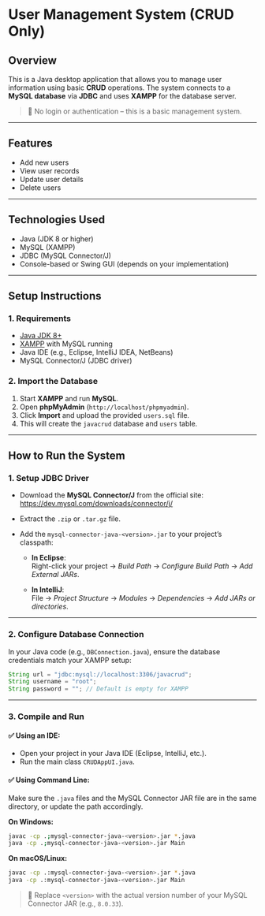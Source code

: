 # User Management System (CRUD Only)

## Overview

This is a Java desktop application that allows you to manage user information using basic **CRUD** operations. The system connects to a **MySQL database** via **JDBC** and uses **XAMPP** for the database server.

> 🚫 No login or authentication – this is a basic management system.

---

## Features

- Add new users
- View user records
- Update user details
- Delete users

---

## Technologies Used

- Java (JDK 8 or higher)
- MySQL (XAMPP)
- JDBC (MySQL Connector/J)
- Console-based or Swing GUI (depends on your implementation)

---

## Setup Instructions

### 1. Requirements

- [Java JDK 8+](https://www.oracle.com/java/technologies/javase-jdk8-downloads.html)
- [XAMPP](https://www.apachefriends.org/index.html) with MySQL running
- Java IDE (e.g., Eclipse, IntelliJ IDEA, NetBeans)
- MySQL Connector/J (JDBC driver)

### 2. Import the Database

1. Start **XAMPP** and run **MySQL**.
2. Open **phpMyAdmin** (`http://localhost/phpmyadmin`).
3. Click **Import** and upload the provided `users.sql` file.
4. This will create the `javacrud` database and `users` table.

---

## How to Run the System

### 1. Setup JDBC Driver

- Download the **MySQL Connector/J** from the official site:  
  https://dev.mysql.com/downloads/connector/j/

- Extract the `.zip` or `.tar.gz` file.

- Add the `mysql-connector-java-<version>.jar` to your project’s classpath:

  - **In Eclipse**:  
    Right-click your project → *Build Path* → *Configure Build Path* → *Add External JARs*.

  - **In IntelliJ**:  
    File → *Project Structure* → *Modules* → *Dependencies* → *Add JARs or directories*.

---

### 2. Configure Database Connection

In your Java code (e.g., `DBConnection.java`), ensure the database credentials match your XAMPP setup:

```java
String url = "jdbc:mysql://localhost:3306/javacrud";
String username = "root";
String password = ""; // Default is empty for XAMPP
```

---

### 3. Compile and Run

#### ✅ Using an IDE:

- Open your project in your Java IDE (Eclipse, IntelliJ, etc.).
- Run the main class `CRUDAppUI.java`.

#### ✅ Using Command Line:

Make sure the `.java` files and the MySQL Connector JAR file are in the same directory, or update the path accordingly.

**On Windows:**

```bash
javac -cp .;mysql-connector-java-<version>.jar *.java
java -cp .;mysql-connector-java-<version>.jar Main
```

**On macOS/Linux:**

```bash
javac -cp .:mysql-connector-java-<version>.jar *.java
java -cp .:mysql-connector-java-<version>.jar Main
```

> 🔁 Replace `<version>` with the actual version number of your MySQL Connector JAR (e.g., `8.0.33`).
